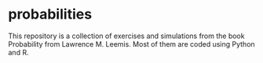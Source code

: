# probabilities
This repository is a collection of exercises and simulations from the book Probability from Lawrence M. Leemis.
Most of them are coded using Python and R.
